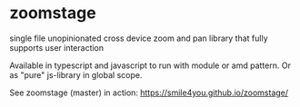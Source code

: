 # zoomstage
single file unopinionated cross device zoom and pan library that fully supports user interaction

Available in typescript and javascript to run with module or amd pattern. Or as "pure" js-library in global scope.

See zoomstage (master) in action: https://smile4you.github.io/zoomstage/

